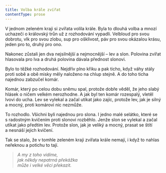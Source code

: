 ```yaml
---
title: Volba krále zvířat
contentType: prose
---
```


  

V jednom zeleném kraji si zvířata volila krále. Byla to dlouhá volba a mnozí uchazeči o královský trůn už z rozhodování vypadli. Velbloud pro svou dobrotu, vlk pro svou zlobu, sup pro ošklivost, páv pro svou okázalou krásu, jeden pro to, druhý pro ono.

Nakonec zůstali jen dva nejsilnější a nejmocnější – lev a slon. Polovina zvířat hlasovala pro lva a druhá polovina dávala přednost slonovi.

Bylo to těžké rozhodování. Nejdřív plno křiku a pak ticho, když váhy stály proti sobě a obě misky měly naloženo na chlup stejně. A do toho ticha najednou zabzučel komár.

Komár, který po celou dobu sněmu spal, protože dobře věděl, že jeho slabý hlásek o ničem velkém nerozhodne. A jak byl ten komár rozespalý, vletěl lvovi do ucha. Lev se vylekal a začal utíkat jako zajíc, protože lev, jak je silný a mocný, proti komárovi nic nezmůže.

To rozhodlo. Všichni byli najednou pro slona. I jedno malé selátko, které se s radostným kvičením proti slonovi rozběhlo. Jenže slon se vylekal a začal utíkat jako předtím lev. Protože slon, jak je veliký a mocný, prasat se štítí a nesnáší jejich kvičení.

Tak se stalo, že v tomhle zeleném kraji zvířata krále nemají, i když to nahlas neřeknou a potichu to tají.

> _A my z toho vidíme,  
> jak někdy nepatrná překážka  
> může i velké věci překazit._

